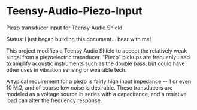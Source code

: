 # Teensy-Audio-Piezo-Input
Piezo transducer input for Teensy Audio Shield

Status: I just began building this document... bear with me!

This project modifies a Teensy Audio Shield to accept the relatively weak singal from
a piezoelectric transducer. "Piezo" pickups are frequenly used to amplify acoustic
instruments such as the double bass, but could have other uses in vibration sensing
or wearable tech.

A typical requirement for a piezo is fairly high input impedance -- 1 or even
10 M$\Omega$, and of course low noise is desirable. These transducers are modeled
as a voltage source in series with a capacitance, and a resistive load can alter
the frequency response.
